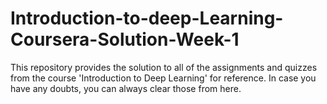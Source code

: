# Introduction-to-deep-Learning-Coursera-Solution-Week-1
This repository provides the solution to all of the assignments and quizzes from the course 'Introduction to Deep Learning' for reference. In case you have any doubts, you can always clear those from here. 
